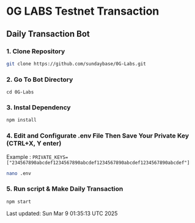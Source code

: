 # 0G LABS Testnet Transaction 

## Daily Transaction Bot


### 1. Clone Repository

```bash
git clone https://github.com/sundaybase/0G-Labs.git
```

### 2. Go To Bot Directory
```
cd 0G-Labs
```

### 3. Instal Dependency

```bash
npm install
```

### 4. Edit and Configurate .env File Then Save Your Private Key (CTRL+X, Y enter)
Example : `PRIVATE_KEYS=["234567890abcdef1234567890abcdef1234567890abcdef1234567890abcdef"]`
```bash
nano .env
```

### 5. Run script & Make Daily Transaction

```bash
npm start
```


Last updated: Sun Mar  9 01:35:13 UTC 2025
